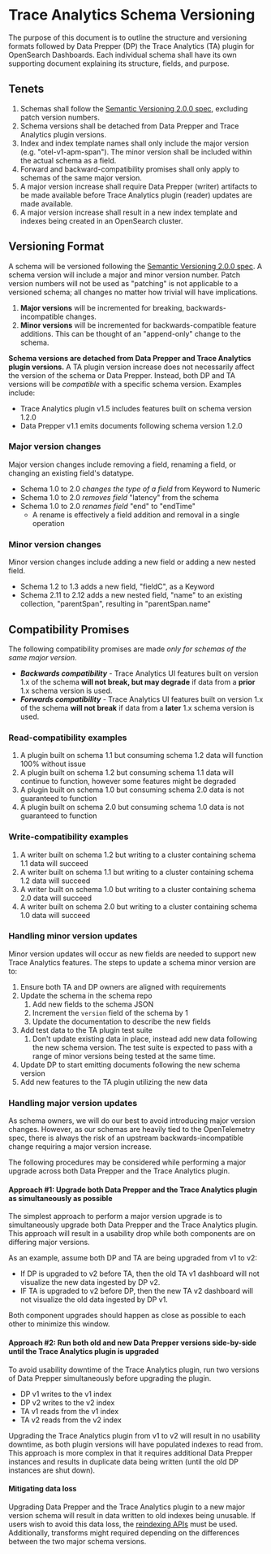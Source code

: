# Trace Analytics Schema Versioning

The purpose of this document is to outline the structure and versioning formats followed by Data Prepper (DP) the Trace Analytics (TA) plugin for OpenSearch Dashboards. Each individual schema shall have its own supporting document explaining its structure, fields, and purpose.

## Tenets

1. Schemas shall follow the [Semantic Versioning 2.0.0 spec](https://semver.org/), excluding patch version numbers.
2. Schema versions shall be detached from Data Prepper and Trace Analytics plugin versions.
3. Index and index template names shall only include the major version (e.g. "otel-v1-apm-span"). The minor version shall be included within the actual schema as a field.
4. Forward and backward-compatibility promises shall only apply to schemas of the same major version.
5. A major version increase shall require Data Prepper (writer) artifacts to be made available before Trace Analytics plugin (reader) updates are made available.
6. A major version increase shall result in a new index template and indexes being created in an OpenSearch cluster.

## Versioning Format

A schema will be versioned following the [Semantic Versioning 2.0.0 spec](https://semver.org/). A schema version will include a major and minor version number. Patch version numbers will not be used as "patching" is not applicable to a versioned schema; all changes no matter how trivial will have implications.

1. **Major versions** will be incremented for breaking, backwards-incompatible changes.
2. **Minor versions** will be incremented for backwards-compatible feature additions. This can be thought of an "append-only" change to the schema.

**Schema versions are detached from Data Prepper and Trace Analytics plugin versions.** A TA plugin version increase does not necessarily affect the version of the schema or Data Prepper. Instead, both DP and TA versions will be *compatible* with a specific schema version. Examples include:

* Trace Analytics plugin v1.5 includes features built on schema version 1.2.0
* Data Prepper v1.1 emits documents following schema version 1.2.0

### Major version changes

Major version changes include removing a field, renaming a field, or changing an existing field's datatype.

* Schema 1.0 to 2.0 *changes the type of a field* from Keyword to Numeric
* Schema 1.0 to 2.0 *removes* *field* "latency" from the schema
* Schema 1.0 to 2.0 *renames field* "end" to "endTime"
    * A rename is effectively a field addition and removal in a single operation

### Minor version changes

Minor version changes include adding a new field or adding a new nested field.

* Schema 1.2 to 1.3 adds a new field, "fieldC", as a Keyword
* Schema 2.11 to 2.12 adds a new nested field, "name" to an existing collection, "parentSpan", resulting in "parentSpan.name"

## Compatibility Promises

The following compatibility promises are made *only for schemas of the same major version*.

* ***Backwards compatibility*** - Trace Analytics UI features built on version 1.x of the schema **will not break, but may degrade** if data from a **prior** 1.x schema version is used.
* ***Forwards compatibility*** - Trace Analytics UI features built on version 1.x of the schema **will not break** if data from a **later** 1.x schema version is used.

### Read-compatibility examples

1. A plugin built on schema 1.1 but consuming schema 1.2 data will function 100% without issue
2. A plugin built on schema 1.2 but consuming schema 1.1 data will continue to function, however some features might be degraded
3. A plugin built on schema 1.0 but consuming schema 2.0 data is not guaranteed to function
4. A plugin built on schema 2.0 but consuming schema 1.0 data is not guaranteed to function

### Write-compatibility examples

1. A writer built on schema 1.2 but writing to a cluster containing schema 1.1 data will succeed
2. A writer built on schema 1.1 but writing to a cluster containing schema 1.2 data will succeed
3. A writer built on schema 1.0 but writing to a cluster containing schema 2.0 data will succeed
4. A writer built on schema 2.0 but writing to a cluster containing schema 1.0 data will succeed

### Handling minor version updates

Minor version updates will occur as new fields are needed to support new Trace Analytics features. The steps to update a schema minor version are to:

1. Ensure both TA and DP owners are aligned with requirements
2. Update the schema in the schema repo
    1. Add new fields to the schema JSON
    2. Increment the `version` field of the schema by 1
    3. Update the documentation to describe the new fields
3. Add test data to the TA plugin test suite
    1. Don't update existing data in place, instead add new data following the new schema version. The test suite is expected to pass with a range of minor versions being tested at the same time.
4. Update DP to start emitting documents following the new schema version
5. Add new features to the TA plugin utilizing the new data

### Handling major version updates

As schema owners, we will do our best to avoid introducing major version changes. However, as our schemas are heavily tied to the OpenTelemetry spec, there is always the risk of an upstream backwards-incompatible change requiring a major version increase.

The following procedures may be considered while performing a major upgrade across both Data Prepper and the Trace Analytics plugin.

#### Approach #1: Upgrade both Data Prepper and the Trace Analytics plugin as simultaneously as possible
The simplest approach to perform a major version upgrade is to simultaneously upgrade both Data Prepper and the Trace Analytics plugin. This approach will result in a usability drop while both components are on differing major versions.

As an example, assume both DP and TA are being upgraded from v1 to v2:
* If DP is upgraded to v2 before TA, then the old TA v1 dashboard will not visualize the new data ingested by DP v2.
* IF TA is upgraded to v2 before DP, then the new TA v2 dashboard will not visualize the old data ingested by DP v1.

Both component upgrades should happen as close as possible to each other to minimize this window.

#### Approach #2: Run both old and new Data Prepper versions side-by-side until the Trace Analytics plugin is upgraded
To avoid usability downtime of the Trace Analytics plugin, run two versions of Data Prepper simultaneously before upgrading the plugin.

* DP v1 writes to the v1 index
* DP v2 writes to the v2 index
* TA v1 reads from the v1 index
* TA v2 reads from the v2 index

Upgrading the Trace Analytics plugin from v1 to v2 will result in no usability downtime, as both plugin versions will have populated indexes to read from. This approach is more complex in that it requires additional Data Prepper instances and results in duplicate data being written (until the old DP instances are shut down).

#### Mitigating data loss
Upgrading Data Prepper and the Trace Analytics plugin to a new major version schema will result in data written to old indexes being unusable. If users wish to avoid this data loss, the [reindexing APIs](https://opensearch.org/docs/latest/opensearch/reindex-data/) must be used. Additionally, transforms might required depending on the differences between the two major schema versions.
